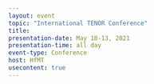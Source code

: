 ```yaml
---
layout: event
topic: "International TENOR Conference"
title: 
presentation-date: May 10-13, 2021
presentation-time: all day
event-type: Conference
host: HfMT
usecontent: true
---
```


<script type="text/javascript">
window.location = "https://tenor2021.hfmt-hamburg.de";
</script>

